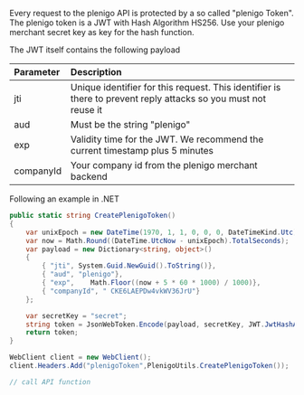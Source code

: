 Every request to the plenigo API is protected by a so called "plenigo Token". The plenigo token is a JWT with Hash Algorithm HS256. Use your plenigo merchant
secret key as key for the hash function.

The JWT itself contains the following payload

|Parameter|Description|
|:--------|:----------|
|jti|Unique identifier for this request. This identifier is there to prevent reply attacks so you must not reuse it|
|aud|Must be the string "plenigo"|
|exp|Validity time for the JWT. We recommend the current timestamp plus 5 minutes|
|companyId|Your company id from the plenigo merchant backend|

Following an example in .NET

```c#
public static string CreatePlenigoToken()
{
    var unixEpoch = new DateTime(1970, 1, 1, 0, 0, 0, DateTimeKind.Utc);
    var now = Math.Round((DateTime.UtcNow - unixEpoch).TotalSeconds);
    var payload = new Dictionary<string, object>()
    {
        { "jti", System.Guid.NewGuid().ToString()},
        { "aud", "plenigo"},
        { "exp",    Math.Floor((now + 5 * 60 * 1000) / 1000)},
        { "companyId", " CKE6LAEPDw4vkWV36JrU"}
    };

    var secretKey = "secret";
    string token = JsonWebToken.Encode(payload, secretKey, JWT.JwtHashAlgorithm.HS256);
    return token;
}

WebClient client = new WebClient();
client.Headers.Add("plenigoToken",PlenigoUtils.CreatePlenigoToken());

// call API function
```
